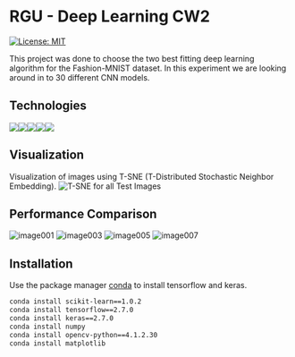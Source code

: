 # RGU - Deep Learning CW2

[![License: MIT](https://img.shields.io/badge/License-MIT-yellow.svg)](https://opensource.org/licenses/MIT "MIT License")

This project was done to choose the two best fitting deep learning algorithm for the Fashion-MNIST dataset. In this experiment we are looking around in to 30 different CNN models.


## Technologies

<div style="display:flex; margin: auto;">
  <img src="https://img.shields.io/badge/Python-3776AB?style=for-the-badge&logo=python&logoColor=white">
  <img src="https://img.shields.io/badge/Numpy-777BB4?style=for-the-badge&logo=numpy&logoColor=white"> 
  <img src="https://img.shields.io/badge/scikit_learn-F7931E?style=for-the-badge&logo=scikit-learn&logoColor=white">
  <img src="https://img.shields.io/badge/TensorFlow-FF6F00?style=for-the-badge&logo=TensorFlow&logoColor=white">
  <img src="https://img.shields.io/badge/Keras-D00000?style=for-the-badge&logo=Keras&logoColor=white">
</div>
 

## Visualization
Visualization of images using T-SNE (T-Distributed Stochastic Neighbor Embedding).
![T-SNE for all Test Images](https://user-images.githubusercontent.com/86690305/206841964-a6fac513-126e-45c1-b406-681a7fde4f89.png)

## Performance Comparison
![image001](https://user-images.githubusercontent.com/93707378/206622813-f06e21af-2381-4f19-a13f-a9d5c03234c1.png)
![image003](https://user-images.githubusercontent.com/93707378/206622909-f5580092-a672-4353-9b3d-25aaaa9b0160.png)
![image005](https://user-images.githubusercontent.com/93707378/206622916-63226c36-d62f-41a4-8195-3846eab0f778.png)
![image007](https://user-images.githubusercontent.com/93707378/206622917-622aeb82-283c-4b1b-b1b8-d78fd7c6e5ac.png)

## Installation
Use the package manager [conda](https://docs.conda.io/en/latest/) to install tensorflow and keras.

```bash
conda install scikit-learn==1.0.2
conda install tensorflow==2.7.0
conda install keras==2.7.0
conda install numpy
conda install opencv-python==4.1.2.30
conda install matplotlib
```
